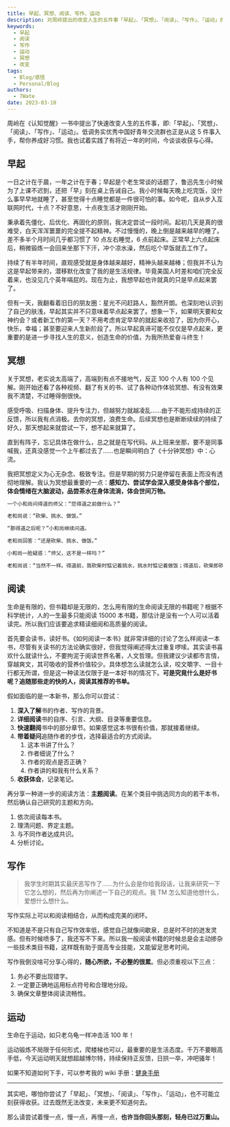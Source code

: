 ```yaml
---
title: 早起、冥想、阅读、写作、运动
description: 对周岭提出的改变人生的五件事「早起」、「冥想」、「阅读」、「写作」、「运动」的感悟和心得。
keywords:
  - 早起
  - 阅读
  - 写作
  - 运动
  - 冥想
  - 改变
tags:
  - Blog/感悟
  - Personal/Blog
authors:
  - 7Wate
date: 2023-03-10
---
```


周岭在《认知觉醒》一书中提出了快速改变人生的五件事，即:「早起」、「冥想」、「阅读」、「写作」、「运动」。低调务实优秀中国好青年交流群也正是从这 5 件事入手，帮你养成好习惯。我也试着实践了有将近一年的时间，今谈谈收获与心得。

## 早起

一日之计在于晨，一年之计在于春；早起是个老生常谈的话题了，鲁迅先生小时候为了上课不迟到，还把「早」刻在桌上告诫自己。我小时候每天晚上吃完饭，没什么事早早地就睡了，甚至觉得十点睡觉都是一件很可怕的事。如今呢，自从步入互联网时代，十点？不好意思，十点夜生活才刚刚开始。

秉承着先僵化、后优化、再固化的原则，我决定尝试一段时间。起初几天是真的很难受，白天浑浑噩噩的完全提不起精神。不过慢慢的，晚上倒是越来越早的睡了。差不多半个月时间几乎都习惯了 10 点左右睡觉，6 点前起床。正常早上六点起床后，稍微锻炼一会回来坐那下下汗，冲个凉水澡，然后吃个早饭就去工作了。

持续了有半年时间，直观感受就是身体越来越好，精神头越来越棒；但我并不认为这是早起带来的，潜移默化改变了我的是生活规律。毕竟美国人时差和咱们完全反着来，也没见几个英年嗝屁的。现在为止，我想早起也许就真的只是早点起来罢了。

但有一天，我翻看着旧日的朋友圈：星光不问赶路人，豁然开朗。也深刻地认识到了自己的肤浅，早起其实并不只意味着早点起来罢了。想象一下，如果明天要和女神约会？或者新工作的第一天？不用考虑肯定早早的就起来收拾了，因为你开心，快乐，幸福；甚至要迎来人生新阶段了。所以早起真谛可能不仅仅是早点起来，更重要的是进一步寻找人生的意义，创造生命的价值，为我所热爱奋斗终生！

## 冥想

关于冥想，老实说太高端了，高端到有点不接地气，反正 100 个人有 100 个见解。刚开始还看了各种视频、翻了有关的书、试了各种动作体验冥想、有没有效果我不清楚，不过睡得倒很快。

感受呼吸、扫描身体、提升专注力，但越努力就越凌乱……由于不能形成持续的正反馈，所以我有点消极。去你的冥想，浪费生命。后续冥想也是断断续续的持续了好久，那天想起来就尝试一下，想不起来就算了。

直到有阵子，忘记具体在做什么，总之就是在写代码。从上班来坐那，要不是同事喊我，还真没感觉一个上午都过去了……也是瞬间明白了《十分钟冥想》中：心流。

我把冥想定义为心无杂念、极致专注。但是早期的努力只是停留在表面上而没有透彻地理解。我认为冥想最重要的一点：**感知力、尝试学会深入感受身体各个部位，体会情绪在大脑波动，品尝茶水在身体流淌，体会世间万物。**

```markdown
一个小和尚问得道的师父：“您得道之前做什么？”

老和尚说：“砍柴、挑水、做饭。”

“那得道之后呢？”小和尚继续问道。

老和尚回答：“还是砍柴、挑水、做饭。”

小和尚一脸疑惑：“师父，这不是一样吗？”

老和尚说：“当然不一样。得道前，我砍柴时惦记着挑水，挑水时惦记着做饭；得道后，砍柴即砍柴，挑水即挑水，做饭即做饭。”
```

## 阅读

生命是有限的，但书籍却是无限的，怎么用有限的生命阅读无限的书籍呢？根据不科学统计，人的一生最多只能阅读 15000 本书籍，那估计是没有一个人可以活着读完。所以我们应该要追求精读细阅和高质量的阅读。

首先要会读书，读好书。《如何阅读一本书》就非常详细的讨论了怎么样阅读一本书，尽管有关读书的方法论确实很好，但我觉得阐述得太过重复啰嗦。其实读书喜欢什么就读什么，不要拘泥于阅读世界名著，人文哲理。但我建议少读都市言情，穿越爽文，其可吸收的营养价值较少。具体想怎么读就怎么读，咬文嚼字、一目十行都无所谓，但是这一种读法仅限于是一本好书的情况下。**可是究竟什么是好书呢？追随那些走的快的人，阅读其推荐的书单。**

假如面临的是一本新书，那么你可以尝试：

1. **深入了解**书的作者、写作的背景。
2. **详细阅读**书的自序、引言、大纲、目录等重要信息。
3. **快速翻阅**书中的部分章节。如果感觉这本书很有价值，那就接着继续。
4. **带着疑问**追随作者的步伐，选择最适合的方式阅读。
    1. 这本书讲了什么？
    2. 作者细说了什么？
    3. 作者的观点是否正确？
    4. 作者讲的和我有什么关系？
5. **收获体会**，记录笔记。

再分享一种进一步的阅读方法：**主题阅读**。在某个类目中挑选同方向的若干本书，然后确认自己研究的主题和方向。

1. 依次阅读每本书。
2. 理清问题、界定主题。
3. 与不同作者达成共识。
4. 分析讨论。

## 写作

> 我学生时期其实最厌恶写作了……为什么会是你给我段话，让我来研究一下它怎么想的，然后再为你阐述一下自己的观点。我 TM 怎么知道他想什么，爱想什么想什么。

写作实际上可以和阅读相结合，从而构成完美的闭环。

不知道是不是只有自己写作效率低，感觉自己就像间歇泉，总是时不时的迸发灵感。但有时候喷多了，我还写不下来。所以我一般阅读书籍的时候总是会主动掺杂一些技术类目书籍，这样既有助于提高专业技能，又能留足思考时间。

写作我倒没啥可分享心得的，**随心所欲，不必整的很累**。但必须重视以下三点：

1. 务必不要出现错字。
2. 一定要正确地运用标点符号和合理地分段。
3. 确保文章整体阅读流畅性。

## 运动

生命在于运动，如只老乌龟一样冲击活 100 年！

运动锻炼不局限于任何形式，爬楼梯也可以，最重要的是生活态度。千万不要眼高手低，今天运动明天就想超越博尔特，持续保持正反馈，日拱一卒，冲吧骚年！

如果不知道如何下手，可以参考我的 wiki 手册：[健身手册](https://wiki.7wate.com/life/%E5%81%A5%E8%BA%AB/%E9%A5%AE%E9%A3%9F%E5%85%AC%E5%BC%8F/)

---

其实吧，哪怕你尝试了「早起」、「冥想」、「阅读」、「写作」、「运动」，也不可能立刻获得收获。过去既然无法改变，未来更不知道何去。

那么请尝试着慢一点，慢一点，再慢一点，**也许当你回头那刻，轻舟已过万重山。**
